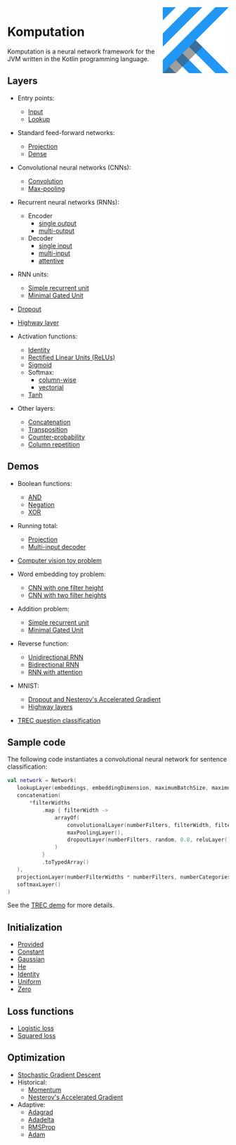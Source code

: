 <img src="Logo.jpg" align="right" height="150" width="150" />

# Komputation

Komputation is a neural network framework for the JVM written in the Kotlin programming language.

## Layers

- Entry points:
  - [Input](./src/main/kotlin/shape/komputation/layers/entry/InputLayer.kt)
  - [Lookup](./src/main/kotlin/shape/komputation/layers/entry/LookupLayer.kt)

- Standard feed-forward networks:
  - [Projection](./src/main/kotlin/shape/komputation/layers/forward/projection/ProjectionLayer.kt)
  - [Dense](./src/main/kotlin/shape/komputation/layers/forward/DenseLayer.kt)

- Convolutional neural networks (CNNs):
  - [Convolution](./src/main/kotlin/shape/komputation/layers/forward/convolution/ConvolutionalLayer.kt)
  - [Max-pooling](./src/main/kotlin/shape/komputation/layers/forward/convolution/MaxPoolingLayer.kt)

- Recurrent neural networks (RNNs):
  - Encoder
    - [single output](./src/main/kotlin/shape/komputation/layers/forward/encoder/SingleOutputEncoder.kt)
    - [multi-output](./src/main/kotlin/shape/komputation/layers/forward/encoder/MultiOutputEncoder.kt)
  - Decoder
    - [single input](./src/main/kotlin/shape/komputation/layers/forward/decoder/SingleInputDecoder.kt)
    - [multi-input](./src/main/kotlin/shape/komputation/layers/forward/decoder/MultiInputDecoder.kt)
    - [attentive](./src/main/kotlin/shape/komputation/layers/forward/decoder/AttentiveDecoder.kt)

- RNN units:
  - [Simple recurrent unit](./src/main/kotlin/shape/komputation/cpu/layers/forward/units/SimpleRecurrentUnit.kt)
  - [Minimal Gated Unit](./src/main/kotlin/shape/komputation/cpu/layers/forward/units/MinimalGatedUnit.kt)

- [Dropout](./src/main/kotlin/shape/komputation/layers/forward/dropout/DropoutLayer.kt)

- [Highway layer](./src/main/kotlin/shape/komputation/layers/forward/HighwayLayer.kt)

- Activation functions:
  - [Identity](./src/main/kotlin/shape/komputation/layers/forward/activation/IdentityLayer.kt)
  - [Rectified Linear Units (ReLUs)](./src/main/kotlin/shape/komputation/layers/forward/activation/ReluLayer.kt)
  - [Sigmoid](./src/main/kotlin/shape/komputation/layers/forward/activation/SigmoidLayer.kt)
  - Softmax:
    - [column-wise](./src/main/kotlin/shape/komputation/layers/forward/activation/SoftmaxLayer.kt)
    - [vectorial](./src/main/kotlin/shape/komputation/layers/forward/activation/SoftmaxVectorLayer.kt)
  - [Tanh](./src/main/kotlin/shape/komputation/layers/forward/activation/TanhLayer.kt)

- Other layers:
  - [Concatenation](./src/main/kotlin/shape/komputation/layers/forward/Concatenation.kt)
  - [Transposition](./src/main/kotlin/shape/komputation/layers/forward/TranspositionLayer.kt)
  - [Counter-probability](./src/main/kotlin/shape/komputation/layers/forward/CounterProbabilityLayer.kt)
  - [Column repetition](./src/main/kotlin/shape/komputation/layers/forward/ColumnRepetitionLayer.kt)

## Demos

- Boolean functions:
  - [AND](./src/main/kotlin/shape/komputation/cpu/demos/and/AndSigmoid.kt)
  - [Negation](./src/main/kotlin/shape/komputation/cpu/demos/negation/Negation.kt)
  - [XOR](./src/main/kotlin/shape/komputation/cpu/demos/xor/Xor.kt)

- Running total:
  - [Projection](./src/main/kotlin/shape/komputation/cpu/demos/runningtotal/RunningTotalProjection.kt)
  - [Multi-input decoder](./src/main/kotlin/shape/komputation/cpu/demos/runningtotal/RunningTotalMultiInputDecoder.kt)

- [Computer vision toy problem](./src/main/kotlin/shape/komputation/cpu/demos/lines/Lines.kt)

- Word embedding toy problem:
  - [CNN with one filter height](./src/main/kotlin/shape/komputation/cpu/demos/embeddings/Embeddings.kt)
  - [CNN with two filter heights](./src/main/kotlin/shape/komputation/cpu/demos/embeddings/EmbeddingsWithDifferentFilterHeights.kt)

- Addition problem:
  - [Simple recurrent unit](./src/main/kotlin/shape/komputation/cpu/demos/addition/AdditionProblemRecurrentUnit.kt)
  - [Minimal Gated Unit](./src/main/kotlin/shape/komputation/cpu/demos/addition/AdditionProblemMGU.kt)

- Reverse function:
  - [Unidirectional RNN](./src/main/kotlin/shape/komputation/cpu/demos/reverse/ReverseUnidirectional.kt)
  - [Bidirectional RNN](./src/main/kotlin/shape/komputation/cpu/demos/reverse/ReverseBidirectional.kt)
  - [RNN with attention](./src/main/kotlin/shape/komputation/cpu/demos/reverse/ReverseAttention.kt)

- MNIST:
  - [Dropout and Nesterov's Accelerated Gradient](./src/main/kotlin/shape/komputation/cpu/demos/mnist/MnistDropoutNesterov.kt)
  - [Highway layers](./src/main/kotlin/shape/komputation/cpu/demos/mnist/MnistHighway.kt)

- [TREC question classification](./src/main/kotlin/shape/komputation/cpu/demos/trec/TREC.kt)

## Sample code

The following code instantiates a convolutional neural network for sentence classification:

 ```kotlin
val network = Network(
    lookupLayer(embeddings, embeddingDimension, maximumBatchSize, maximumLength, optimizationStrategy),
    concatenation(
        *filterWidths
            .map { filterWidth ->
                arrayOf(
                    convolutionalLayer(numberFilters, filterWidth, filterHeight, initializationStrategy, optimizationStrategy),
                    maxPoolingLayer(),
                    dropoutLayer(numberFilters, random, 0.8, reluLayer())
                )
            }
            .toTypedArray()
    ),
    projectionLayer(numberFilterWidths * numberFilters, numberCategories, initializationStrategy, initializationStrategy, optimizationStrategy),
    softmaxLayer()
)
```

See the [TREC demo](./src/main/kotlin/shape/komputation/cpus/demos/trec/TREC.kt) for more details.

## Initialization

- [Provided](./src/main/kotlin/shape/komputation/initialization/ProvidedInitialization.kt)
- [Constant](./src/main/kotlin/shape/komputation/initialization/ConstantInitialization.kt)
- [Gaussian](./src/main/kotlin/shape/komputation/initialization/GaussianInitialization.kt)
- [He](./src/main/kotlin/shape/komputation/initialization/HeInitialization.kt)
- [Identity](./src/main/kotlin/shape/komputation/initialization/IdentityInitialization.kt)
- [Uniform](./src/main/kotlin/shape/komputation/initialization/UniformInitialization.kt)
- [Zero](./src/main/kotlin/shape/komputation/initialization/ZeroInitialization.kt)

## Loss functions

- [Logistic loss](./src/main/kotlin/shape/komputation/loss/LogisticLoss.kt)
- [Squared loss](./src/main/kotlin/shape/komputation/loss/SquaredLoss.kt)

## Optimization

- [Stochastic Gradient Descent](./src/main/kotlin/shape/komputation/optimization/StochasticGradientDescent.kt)
- Historical:
  - [Momentum](./src/main/kotlin/shape/komputation/optimization/historical/Momentum.kt)
  - [Nesterov's Accelerated Gradient](./src/main/kotlin/shape/komputation/optimization/historical/Nesterov.kt)
- Adaptive:
  - [Adagrad](./src/main/kotlin/shape/komputation/optimization/adaptive/Adagrad.kt)
  - [Adadelta](./src/main/kotlin/shape/komputation/optimization/adaptive/Adadelta.kt)
  - [RMSProp](./src/main/kotlin/shape/komputation/optimization/adaptive/RMSProp.kt)
  - [Adam](./src/main/kotlin/shape/komputation/optimization/adaptive/Adam.kt)
